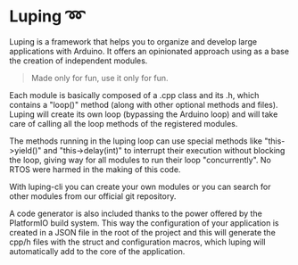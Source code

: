 # Luping :loop:

Luping is a framework that helps you to organize and develop large applications with Arduino. It offers an opinionated approach using as a base the creation of independent modules.

> Made only for fun, use it only for fun.

Each module is basically composed of a .cpp class and its .h, which contains a "loop()" method (along with other optional methods and files). Luping will create its own loop (bypassing the Arduino loop) and will take care of calling all the loop methods of the registered modules.

The methods running in the luping loop can use special methods like "this->yield()" and "this->delay(int)" to interrupt their execution without blocking the loop, giving way for all modules to run their loop "concurrently". No RTOS were harmed in the making of this code.

With luping-cli you can create your own modules or you can search for other modules from our official git repository.

A code generator is also included thanks to the power offered by the PlatformIO build system. This way the configuration of your application is created in a JSON file in the root of the project and this will generate the cpp/h files with the struct and configuration macros, which luping will automatically add to the core of the application.
